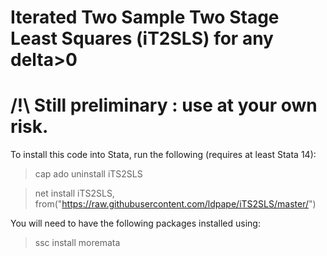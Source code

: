 #  Iterated Two Sample Two Stage Least Squares (iT2SLS) for any delta>0

# /!\ Still preliminary : use at your own risk.
To install this code into Stata, run the following (requires at least Stata 14): 

>cap ado uninstall iTS2SLS

>net install iTS2SLS, from("https://raw.githubusercontent.com/ldpape/iTS2SLS/master/")

You will need to have the following packages installed using:
>ssc install moremata
